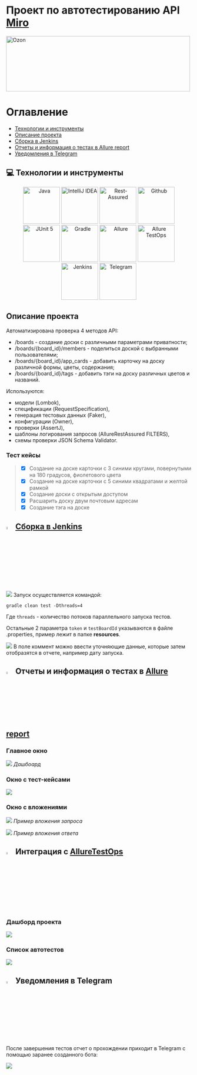 # Проект по автотестированию API [Miro](https://developers.miro.com/reference/api-reference)
[<img alt="Ozon" height="150" src="https://raw.githubusercontent.com/Valentine1337/qa_guru_diplom_api/master/images/logo/miro.png" width="500"/>](https://miro.com/)

<a name="оглавление"></a>
# Оглавление
- [Технологии и инструменты](#computer-технологии-и-инструменты)
- [Описание проекта](Описание-проекта)
- [Сборка в Jenkins](#-сборка-в-jenkins)
- [Отчеты и информация о тестах в Allure report](#-отчет-в-allure-report)
- [Уведомления в Telegram](#-уведомление-в-telegram-при-помощи-бота)

## :computer: Технологии и инструменты
<p align="center">
<img height="100" title="Java" src="https://raw.githubusercontent.com/Valentine1337/qa_guru_diplom_uiAndMobile/master/images/logo/Java.svg" width="100"/>
<img height="100" title="IntelliJ IDEA" src="https://raw.githubusercontent.com/Valentine1337/qa_guru_diplom_uiAndMobile/master/images/logo/Idea.svg" width="100"/>
<img height="100" title="Rest-Assured" src="https://raw.githubusercontent.com/Valentine1337/qa_guru_diplom_api/master/images/logo/rest-assured-logo.svg" width="100"/>
<img height="100" title="Github" src="https://raw.githubusercontent.com/Valentine1337/qa_guru_diplom_uiAndMobile/master/images/logo/GitHub.svg" width="100"/>
<img height="100" title="JUnit 5" src="https://raw.githubusercontent.com/Valentine1337/qa_guru_diplom_uiAndMobile/master/images/logo/Junit5.svg" width="100"/>
<img height="100" title="Gradle" src="https://raw.githubusercontent.com/Valentine1337/qa_guru_diplom_uiAndMobile/master/images/logo/Gradle.svg" width="100"/>
<img height="100" title="Allure" src="https://raw.githubusercontent.com/Valentine1337/qa_guru_diplom_uiAndMobile/master/images/logo/Allure.svg" width="100"/>
<img height="100" title="Allure TestOps" src="https://raw.githubusercontent.com/Valentine1337/qa_guru_diplom_uiAndMobile/master/images/logo/Allure_EE.svg" width="100"/>
<img height="100" title="Jenkins" src="https://raw.githubusercontent.com/Valentine1337/qa_guru_diplom_uiAndMobile/master/images/logo/Jenkins.svg" width="100"/>
<img height="100" title="Telegram" src="https://raw.githubusercontent.com/Valentine1337/qa_guru_diplom_uiAndMobile/master/images/logo/Telegram.svg" width="100"/>
</p>

<a name="описание"></a>
## Описание проекта
Автоматизирована проверка 4 методов API:
- /boards - создание доски с различными параметрами приватности;
- /boards/{board_id}/members - поделиться доской с выбранными пользователями;
- /boards/{board_id}/app_cards - добавить карточку на доску различной формы, цветы, содержания;
- /boards/{board_id}/tags - добавить тэги на доску различных цветов и названий.

Используются:
- модели (Lombok),
- спецификации (RequestSpecification),
- генерация тестовых данных (Faker),
- конфигурации (Owner),
- проверки (AssertJ),
- шаблоны логирования запросов (AllureRestAssured FILTERS),
- схемы проверки JSON Schema Validator.

### Тест кейсы
>- [x] Создание на доске карточки с 3 синими кругами, повернутыми на 180 градусов, фиолетового цвета
>- [x] Создание на доске карточки с 5 синими квадратами и желтой рамкой
>- [x] Создание доски с открытым доступом
>- [x] Расшарить доску двум почтовым адресам
>- [x] Создание тэга на доске

## <img width="4%" title="Jenkins" src="https://raw.githubusercontent.com/Valentine1337/qa_guru_diplom_uiAndMobile/master/images/logo/Jenkins.svg"> [Сборка в Jenkins](https://jenkins.autotests.cloud/job/011_Diplom_Miro_API/)
![](images/screenshots/jenkins.jpg)
Запуск осуществляется командой:
```
gradle clean test -Dthreads=4
```
Где `threads` - количество потоков параллельного запуска тестов.

Остальные 2 параметра `token` и `testBoardId` указываются в файле .properties, пример лежит в папке **resources**.

![](images/screenshots/jenkins2.jpg)
В поле коммент можно ввести уточняющие данные, которые затем отобразятся в отчете, например дату запуска.

## <img width="4%" title="Jenkins" src="https://raw.githubusercontent.com/Valentine1337/qa_guru_diplom_uiAndMobile/master/images/logo/Allure.svg"> Отчеты и информация о тестах в [Allure report](https://jenkins.autotests.cloud/job/011_Diplom_Miro_API/allure/)

### Главное окно

![](images/screenshots/allure.jpg)
_Дашбоард_

### Окно с тест-кейсами

![](images/screenshots/allure2.jpg)

### Окно с вложениями

![](images/screenshots/request_allure.jpg)
_Пример вложения запроса_

![](images/screenshots/response_allure.jpg)
_Пример вложения ответа_


## <img width="4%" title="Jenkins" src="https://raw.githubusercontent.com/Valentine1337/qa_guru_diplom_uiAndMobile/master/images/logo/Allure_EE.svg"> Интеграция с [AllureTestOps](https://allure.autotests.cloud/project/1365/dashboards)

### Дашборд проекта

![](images/screenshots/allure_ee.jpg)

### Список автотестов
![](images/screenshots/allure_ee2.jpg)

## <img width="4%" title="Jenkins" src="https://raw.githubusercontent.com/Valentine1337/qa_guru_diplom_uiAndMobile/master/images/logo/Telegram.svg"> Уведомления в Telegram

После завершения тестов отчет о прохождении приходит в Telegram с помощью заранее созданного бота:

![](images/screenshots/telegram_bot.jpg)
